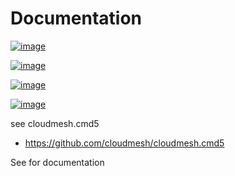 Documentation
=============


[![image](https://img.shields.io/travis/TankerHQ/cloudmesh-mpi.svg?branch=main)](https://travis-ci.org/TankerHQ/cloudmesn-mpi)

[![image](https://img.shields.io/pypi/pyversions/cloudmesh-mpi.svg)](https://pypi.org/project/cloudmesh-mpi)

[![image](https://img.shields.io/pypi/v/cloudmesh-mpi.svg)](https://pypi.org/project/cloudmesh-mpi/)

[![image](https://img.shields.io/github/license/TankerHQ/python-cloudmesh-mpi.svg)](https://github.com/TankerHQ/python-cloudmesh-mpi/blob/main/LICENSE)

see cloudmesh.cmd5

* https://github.com/cloudmesh/cloudmesh.cmd5

See for documentation 
